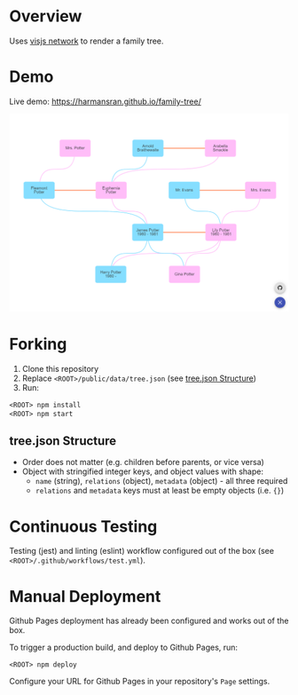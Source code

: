 # Overview

Uses [visjs network](https://visjs.github.io/vis-network/docs/network/) to render a family tree.

# Demo
Live demo: https://harmansran.github.io/family-tree/

![family tree example](./example.PNG)

# Forking
1. Clone this repository
2. Replace `<ROOT>/public/data/tree.json` (see [tree.json Structure](#structure))
3. Run:
```
<ROOT> npm install
<ROOT> npm start
```

## <a name="structure"></a> tree.json Structure
* Order does not matter (e.g. children before parents, or vice versa)
* Object with stringified integer keys, and object values with shape:
  * `name` (string), `relations` (object), `metadata` (object) - all three required
  * `relations` and `metadata` keys must at least be empty objects (i.e. `{}`)

# Continuous Testing
Testing (jest) and linting (eslint) workflow configured out of the box (see `<ROOT>/.github/workflows/test.yml`).

# Manual Deployment
Github Pages deployment has already been configured and works out of the box.

To trigger a production build, and deploy to Github Pages, run:
```
<ROOT> npm deploy
```
Configure your URL for Github Pages in your repository's `Page` settings.